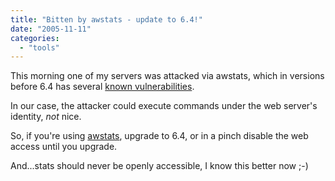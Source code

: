 ```yaml
---
title: "Bitten by awstats - update to 6.4!"
date: "2005-11-11"
categories: 
  - "tools"
---
```


This morning one of my servers was attacked via awstats, which in versions before 6.4 has several [known vulnerabilities](http://seclists.org/lists/bugtraq/2005/Feb/0219.html).

In our case, the attacker could execute commands under the web server's identity, _not_ nice.

So, if you're using [awstats](http://awstats.sourceforge.net/), upgrade to 6.4, or in a pinch disable the web access until you upgrade.

And...stats should never be openly accessible, I know this better now ;-)
